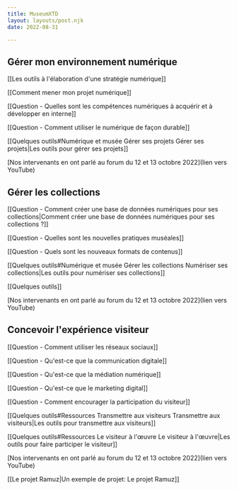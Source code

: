 ```yaml
---
title: MuseumXTD  
layout: layouts/post.njk  
date: 2022-08-31

---
```

## Gérer mon environnement numérique

[[Les outils à l'élaboration d'une stratégie numérique]]

[[Comment mener mon projet numérique]]

[[Question - Quelles sont les compétences numériques à acquérir et à développer en interne]]

[[Question - Comment utiliser le numérique de façon durable]]

[[Quelques outils#Numérique et musée Gérer ses projets Gérer ses projets|Les outils pour gérer ses projets]]

[Nos intervenants en ont parlé au forum du 12 et 13 octobre 2022](lien vers YouTube)

## Gérer les collections
[[Question - Comment créer une base de données numériques pour ses collections|Comment créer une base de données numériques pour ses collections ?]]

[[Question - Quelles sont les nouvelles pratiques muséales]]

[[Question - Quels sont les nouveaux formats de contenus]]

[[Quelques outils#Numérique et musée Gérer les collections Numériser ses collections|Les outils pour numériser ses collections]]

[[Quelques outils]]

[Nos intervenants en ont parlé au forum du 12 et 13 octobre 2022](lien vers YouTube)


## Concevoir l'expérience visiteur
[[Question - Comment utiliser les réseaux sociaux]]

[[Question - Qu'est-ce que la communication digitale]]

[[Question - Qu'est-ce que la médiation numérique]]

[[Question - Qu'est-ce que le marketing digital]]

[[Question - Comment encourager la participation du visiteur]]

[[Quelques outils#Ressources Transmettre aux visiteurs Transmettre aux visiteurs|Les outils pour transmettre aux visiteurs]]

[[Quelques outils#Ressources Le visiteur à l'œuvre Le visiteur à l'œuvre|Les outils pour faire participer le visiteur]]

[Nos intervenants en ont parlé au forum du 12 et 13 octobre 2022](lien vers YouTube)

[[Le projet Ramuz|Un exemple de projet: Le projet Ramuz]]



